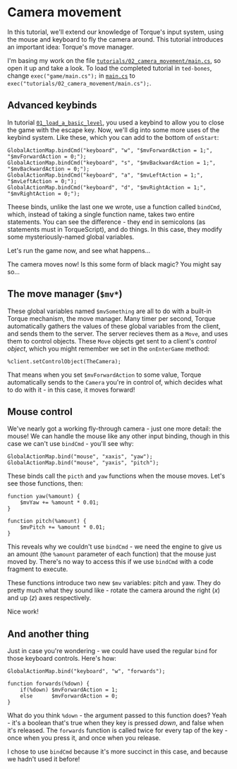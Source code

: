 # Camera movement

In this tutorial, we'll extend our knowledge of Torque's input system, using the mouse and keyboard to fly the camera around.
This tutorial introduces an important idea: Torque's move manager.

I'm basing my work on the file [`tutorials/02_camera_movement/main.cs`][game.cs], so open it up and take a look.
To load the completed tutorial in `ted-bones`, change `exec("game/main.cs");` in [`main.cs`][main.cs] to `exec("tutorials/02_camera_movement/main.cs");`.

 [main.cs]: ../../main.cs
 [game.cs]: ./main.cs

## Advanced keybinds

In tutorial [`01_load_a_basic_level`][01], you used a keybind to allow you to close the game with the escape key.
Now, we'll dig into some more uses of the keybind system.
Like these, which you can add to the bottom of `onStart`:

    GlobalActionMap.bindCmd("keyboard", "w", "$mvForwardAction = 1;",  "$mvForwardAction = 0;");
    GlobalActionMap.bindCmd("keyboard", "s", "$mvBackwardAction = 1;", "$mvBackwardAction = 0;");
    GlobalActionMap.bindCmd("keyboard", "a", "$mvLeftAction = 1;",     "$mvLeftAction = 0;");
    GlobalActionMap.bindCmd("keyboard", "d", "$mvRightAction = 1;",    "$mvRightAction = 0;");

Theese binds, unlike the last one we wrote, use a function called `bindCmd`, which, instead of taking a single function name, takes two entire statements.
You can see the difference - they end in semicolons (as statements must in TorqueScript), and do things.
In this case, they modify some mysteriously-named global variables.

Let's run the game now, and see what happens...

The camera moves now!
Is this some form of black magic?
You might say so...

 [01]: ../01_load_a_basic_level

## The move manager (`$mv*`)

These global variables named `$mvSomething` are all to do with a built-in Torque mechanism, the move manager.
Many timer per second, Torque automatically gathers the values of these global variables from the client, and sends them to the server.
The server recieves them as a `Move`, and uses them to control objects.
These `Move` objects get sent to a client's _control object_, which you might remember we set in the `onEnterGame` method:

    %client.setControlObject(TheCamera);

That means when you set `$mvForwardAction` to some value, Torque automatically sends to the `Camera` you're in control of, which decides what to do with it - in this case, it moves forward!

## Mouse control

We've nearly got a working fly-through camera - just one more detail: the mouse!
We can handle the mouse like any other input binding, though in this case we can't use `bindCmd` - you'll see why:

    GlobalActionMap.bind("mouse", "xaxis", "yaw");
    GlobalActionMap.bind("mouse", "yaxis", "pitch");

These binds call the `picth` and `yaw` functions when the mouse moves.
Let's see those functions, then:

    function yaw(%amount) {
        $mvYaw += %amount * 0.01;
    }

    function pitch(%amount) {
        $mvPitch += %amount * 0.01;
    }

This reveals why we couldn't use `bindCmd` - we need the engine to give us an amount (the `%amount` parameter of each function) that the mouse just moved by.
There's no way to access this if we use `bindCmd` with a code fragment to execute.

These functions introduce two new `$mv` variables: pitch and yaw.
They do pretty much what they sound like - rotate the camera around the right (_x_) and up (_z_) axes respectively.

Nice work!

## And another thing

Just in case you're wondering - we could have used the regular `bind` for those keyboard controls.
Here's how:

    GlobalActionMap.bind("keyboard", "w", "forwards");

    function forwards(%down) {
        if(%down) $mvForwardAction = 1;
        else      $mvForwardAction = 0;
    }

What do you think `%down` - the argument passed to this function does?
Yeah - it's a boolean that's true when they key is pressed _down_, and false when it's released.
The `forwards` function is called twice for every tap of the key - once when you press it, and once when you release.

I chose to use `bindCmd` because it's more succinct in this case, and because we hadn't used it before!
